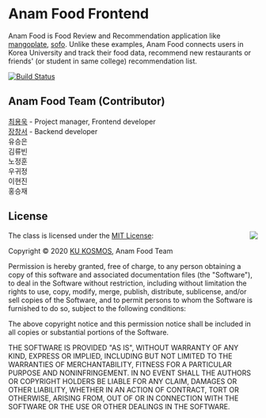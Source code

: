 # Anam Food Frontend
Anam Food is Food Review and Recommendation application like [mangoplate](https://www.mangoplate.com/), [sofo](https://www.koreapas.com/m/sofo_result.php). Unlike these examples, Anam Food connects users in Korea University and track their food data, recommend new restaurants or friends' (or student in same college) recommendation list.

[![Build Status](https://travis-ci.com/KU-KOSMOS/anam-food-frontend.svg?branch=master)](https://travis-ci.com/KU-KOSMOS/anam-food-frontend)

## Anam Food Team (Contributor)
[최용욱](http://github.com/hyp3rflow) - Project manager, Frontend developer  
[장창서](http://github.com/beleap) - Backend developer  
유승은  
김류빈  
노정훈  
우귀정  
이현진  
홍승재  
  

## License

<img align="right" src="http://opensource.org/trademarks/opensource/OSI-Approved-License-100x137.png">

The class is licensed under the [MIT License](http://opensource.org/licenses/MIT):

Copyright &copy; 2020 [KU KOSMOS](http://github.com/ku-kosmos), Anam Food Team

Permission is hereby granted, free of charge, to any person obtaining a copy
of this software and associated documentation files (the "Software"), to deal
in the Software without restriction, including without limitation the rights
to use, copy, modify, merge, publish, distribute, sublicense, and/or sell
copies of the Software, and to permit persons to whom the Software is
furnished to do so, subject to the following conditions:

The above copyright notice and this permission notice shall be included in all
copies or substantial portions of the Software.

THE SOFTWARE IS PROVIDED "AS IS", WITHOUT WARRANTY OF ANY KIND, EXPRESS OR
IMPLIED, INCLUDING BUT NOT LIMITED TO THE WARRANTIES OF MERCHANTABILITY,
FITNESS FOR A PARTICULAR PURPOSE AND NONINFRINGEMENT. IN NO EVENT SHALL THE
AUTHORS OR COPYRIGHT HOLDERS BE LIABLE FOR ANY CLAIM, DAMAGES OR OTHER
LIABILITY, WHETHER IN AN ACTION OF CONTRACT, TORT OR OTHERWISE, ARISING FROM,
OUT OF OR IN CONNECTION WITH THE SOFTWARE OR THE USE OR OTHER DEALINGS IN THE
SOFTWARE.
